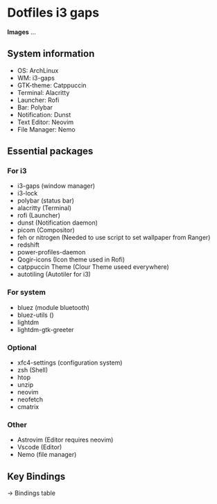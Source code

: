 # Dotfiles i3 gaps

**Images**
...
## System information
- OS: ArchLinux
- WM: i3-gaps
- GTK-theme: Catppuccin
- Terminal: Alacritty
- Launcher: Rofi
- Bar: Polybar
- Notification: Dunst
- Text Editor: Neovim
- File Manager: Nemo


## Essential packages

### For i3
- i3-gaps (window manager)
- i3-lock
- polybar (status bar)
- alacritty (Terminal)
- rofi (Launcher)
- dunst (Notification daemon)
- picom (Compositor)
- feh or nitrogen (Needed to use script to set wallpaper from Ranger)
- redshift
- power-profiles-daemon
- Qogir-icons (Icon theme used in Rofi)
- catppuccin Theme (Clour Theme useed everywhere)
- autotiling (Autotiler for i3)

### For system
- bluez (module bluetooth)
- bluez-utils ()
- lightdm
- lightdm-gtk-greeter

### Optional
- xfc4-settings (configuration system)
- zsh (Shell)
- htop
- unzip
- neovim
- neofetch
- cmatrix

### Other 
- Astrovim (Editor requires neovim)
- Vscode (Editor)
- Nemo (file manager)

## Key Bindings

-> Bindings table